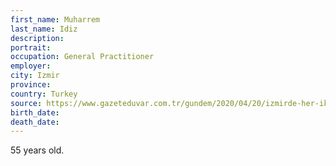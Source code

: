 ```yaml
---
first_name: Muharrem
last_name: Idiz
description: 
portrait: 
occupation: General Practitioner
employer: 
city: Izmir
province: 
country: Turkey
source: https://www.gazeteduvar.com.tr/gundem/2020/04/20/izmirde-her-ikisi-doktor-olan-iki-kardes-koronadan-oldu/
birth_date: 
death_date: 
---
```


55 years old.